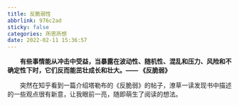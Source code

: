 ```yaml
---
title: 反脆弱性
abbrlink: 976c2ad
sticky: false
categories: 所思所想
date: 2022-02-11 15:36:57
---
```


&emsp;&emsp;**有些事情能从冲击中受益，当暴露在波动性、随机性、混乱和压力、风险和不确定性下时，它们反而能茁壮成长和壮大。—— 《反脆弱》** 

&emsp;&emsp;突然在知乎看到一篇介绍塔勒布的《反脆弱》的帖子，潦草一读发现书中描述的一些观点很有新意，让我眼前一亮，随即萌生了阅读的想法。

&emsp;&emsp;